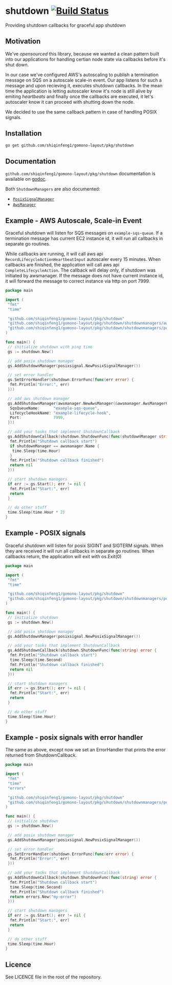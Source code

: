 # shutdown [![Build Status](https://travis-ci.org/Zemanta/shutdown.svg)](https://travis-ci.org/Zemanta/shutdown)

Providing shutdown callbacks for graceful app shutdown

## Motivation

We've _opensourced_ this library, because we wanted a clean pattern built into our applications for handling certian node state via callbacks before it's shut down.

In our case we've configured AWS's autoscaling to publish a termination message on SQS on a autoscale scale-in event. Our app listens for such a message and upon recieving it, executes shutdown callbacks. In the mean time the application is letting autoscaler know it's node is still alive by emiting _heartbeats_ and finally once the callbacks are executed, it let's autoscaler know it can proceed with shutting down the node.

We decided to use the same callback pattern in case of handling POSIX signals.

## Installation

```bash
go get github.com/shiqinfeng1/gomono-layout/pkg/shutdown
```

## Documentation

`github.com/shiqinfeng1/gomono-layout/pkg/shutdown` documentation is available on [godoc](http://godoc.org/github.com/shiqinfeng1/gomono-layout/pkg/shutdown).

Both `ShutdownManagers` are also documented:

- [`PosixSignalManager`](http://godoc.org/github.com/shiqinfeng1/gomono-layout/pkg/shutdown/shutdownmanagers/posixsignal)
- [`AwsManager`](http://godoc.org/github.com/shiqinfeng1/gomono-layout/pkg/shutdown/shutdownmanagers/awsmanager)

## Example - AWS Autoscale, Scale-in Event

Graceful shutdown will listen for SQS messages on `example-sqs-queue`. If a termination message has current EC2 instance id, it will run all callbacks in separate go routines.

While callbacks are running, it will call aws api `RecordLifecycleActionHeartbeatInput` autoscaler every 15 minutes. When callbacks are finished, the application will call aws api `CompleteLifecycleAction`. The callback will delay only, if shutdown was initiated by awsmanager. If the message does not have current instance id, it will forward the message to correct instance via http on port 7999.

```go
package main

import (
 "fmt"
 "time"

 "github.com/shiqinfeng1/gomono-layout/pkg/shutdown"
 "github.com/shiqinfeng1/gomono-layout/pkg/shutdown/shutdownmanagers/awsmanager"
 "github.com/shiqinfeng1/gomono-layout/pkg/shutdown/shutdownmanagers/posixsignal"
)

func main() {
 // initialize shutdown with ping time
 gs := shutdown.New()

 // add posix shutdown manager
 gs.AddShutdownManager(posixsignal.NewPosixSignalManager())

 // set error handler
 gs.SetErrorHandler(shutdown.ErrorFunc(func(err error) {
  fmt.Println("Error:", err)
 }))

 // add aws shutdown manager
 gs.AddShutdownManager(awsmanager.NewAwsManager(&awsmanager.AwsManagerConfig{
  SqsQueueName:      "example-sqs-queue",
  LifecycleHookName: "example-lifecycle-hook",
  Port:              7999,
 }))

 // add your tasks that implement ShutdownCallback
 gs.AddShutdownCallback(shutdown.ShutdownFunc(func(shutdownManager string) error {
  fmt.Println("Shutdown callback start")
  if shutdownManager == awsmanager.Name {
   time.Sleep(time.Hour)
  }
  fmt.Println("Shutdown callback finished")
  return nil
 }))

 // start shutdown managers
 if err := gs.Start(); err != nil {
  fmt.Println("Start:", err)
  return
 }

 // do other stuff
 time.Sleep(time.Hour * 2)
}
```

## Example - POSIX signals

Graceful shutdown will listen for posix SIGINT and SIGTERM signals. When they are received it will run all callbacks in separate go routines. When callbacks return, the application will exit with os.Exit(0)

```go
package main

import (
 "fmt"
 "time"

 "github.com/shiqinfeng1/gomono-layout/pkg/shutdown"
 "github.com/shiqinfeng1/gomono-layout/pkg/shutdown/shutdownmanagers/posixsignal"
)

func main() {
 // initialize shutdown
 gs := shutdown.New()

 // add posix shutdown manager
 gs.AddShutdownManager(posixsignal.NewPosixSignalManager())

 // add your tasks that implement ShutdownCallback
 gs.AddShutdownCallback(shutdown.ShutdownFunc(func(string) error {
  fmt.Println("Shutdown callback start")
  time.Sleep(time.Second)
  fmt.Println("Shutdown callback finished")
  return nil
 }))

 // start shutdown managers
 if err := gs.Start(); err != nil {
  fmt.Println("Start:", err)
  return
 }

 // do other stuff
 time.Sleep(time.Hour)
}
```

## Example - posix signals with error handler

The same as above, except now we set an ErrorHandler that prints the error returned from ShutdownCallback.

```go
package main

import (
 "fmt"
 "time"
 "errors"

 "github.com/shiqinfeng1/gomono-layout/pkg/shutdown"
 "github.com/shiqinfeng1/gomono-layout/pkg/shutdown/shutdownmanagers/posixsignal"
)

func main() {
 // initialize shutdown
 gs := shutdown.New()

 // add posix shutdown manager
 gs.AddShutdownManager(posixsignal.NewPosixSignalManager())

 // set error handler
 gs.SetErrorHandler(shutdown.ErrorFunc(func(err error) {
  fmt.Println("Error:", err)
 }))

 // add your tasks that implement ShutdownCallback
 gs.AddShutdownCallback(shutdown.ShutdownFunc(func(string) error {
  fmt.Println("Shutdown callback start")
  time.Sleep(time.Second)
  fmt.Println("Shutdown callback finished")
  return errors.New("my-error")
 }))

 // start shutdown managers
 if err := gs.Start(); err != nil {
  fmt.Println("Start:", err)
  return
 }

 // do other stuff
 time.Sleep(time.Hour)
}
```

## Licence

See LICENCE file in the root of the repository.
